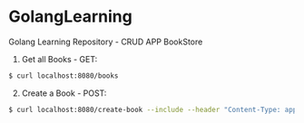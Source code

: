 # GolangLearning
Golang Learning Repository - CRUD APP BookStore

1. Get all Books - GET:
```bash
$ curl localhost:8080/books
```

2. Create a Book - POST:
```bash
$ curl localhost:8080/create-book --include --header "Content-Type: application/json" -d @body.json --request "POST"
```
